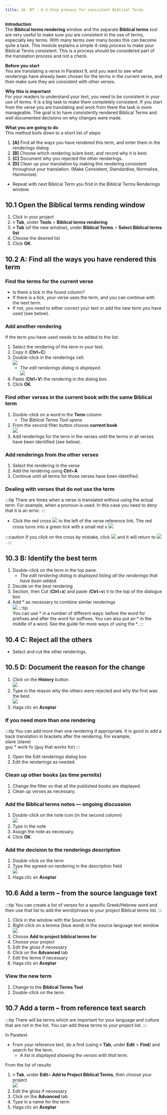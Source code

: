 ```yaml
---
title: 10. BT - A 4-Step process for consistent Biblical Terms
---
```


**Introduction**  
The **Biblical terms rendering** window and the separate **Biblical terms** tool are very useful to make sure you are consistent in the use of terms, especially key terms. With many terms over many books this can become quite a task. This module explains a simple 4-step process to make your Biblical Terms consistent. This is a process should be considered part of the translation process and not a check.

**Before you start**  
You are translating a verse in Paratext 9, and you want to see what renderings have already been chosen for the terms in the current verse, and then make sure they are consistent with other verses.

**Why this is important**  
For your readers to understand your text, you need to be consistent in your use of terms. It is a big task to make them completely consistent. If you start from the verse you are translating and work from there the task is more manageable. The goal is to have consistently rendered Biblical Terms and well documented decisions on why changes were made.

**What you are going to do**  
This method boils down to a short list of steps:
1.  **[A]** Find all the ways you have rendered this term, and enter them in the renderings dialog.
2.  **[B]** Choose which rendering is/are best, and record why it is best.
3.  **[C]** Document why you rejected the other renderings.
4.  **[D]** Clean up your translation by making this rendering consistent throughout your translation. (Make Consistent, Standardise, Normalise, Harmonise).
-  Repeat with next Biblical Term you find in the Biblical Terms Renderings window.

## 10.1 Open the Biblical terms rending window
1.  Click in your project
1.  **≡ Tab**, under **Tools** \> **Biblical terms rendering**
1.  **≡ Tab** (of the new window), under **Biblical Terms** \> **Select Biblical terms list**
1.  Choose the desired list
1.  Click **OK**.  

## 10.2 A: Find all the ways you have rendered this term

### Find the terms for the current verse
-  Is there a tick in the found column?
-  If there is a tick, your verse uses the term, and you can continue with the next term.
-  If not, you need to either correct your text or add the new term you have used (see below).

### Add another rendering
If the term you have used needs to be added to the list:
1.  Select the rendering of the term in your text.
1.  Copy it (**Ctrl**+**C**)
1.  Double-click in the renderings cell.  
   ![](../media/c1b3082c57252d5915b78401317ef216.png)
    - *The edit renderings dialog is displayed*.  
      ![](../media/da1c9a95cc6915cd49918a7a4057de5d.png)
1.  Paste (**Ctrl**+**V**) the rendering in the dialog box.
1.  Click **OK**.

### Find other verses in the current book with the same Biblical term
1.  Double-click on a word in the **Term** column
    -  *The Biblical Terms Tool opens*
1.  From the second filter button choose **current book**  
   ![](../media/da02438eefaf033ca374fea5de6ce726.png)
1.  Add renderings for the term in the verses until the terms in all verses have been identified (see below).

### Add renderings from the other verses
1.  Select the rendering in the verse
1.  Add the rendering using **Ctrl**+**A**
1.  Continue until all terms for those verses have been identified.

### Dealing with verses that do not use the term
:::tip
There are times when a verse is translated without using the actual term. For example, when a pronoun is used. In this case you need to deny that it is an error.
:::
-  Click the red cross ![](../media/d2b0c7085089d46864b055b505a45c4c.png) to the left of the verse reference link. The red cross turns into a green tick with a small red x ![](../media/c0ca01f9c039fbd52e02913fb69657db.png)

:::caution
If you click on the cross by mistake, click ![](../media/c0ca01f9c039fbd52e02913fb69657db.png) and it will return to ![](../media/d2b0c7085089d46864b055b505a45c4c.png).
:::

## 10.3 B: Identify the best term
1.  Double-click on the term in the top pane.
    -  *The edit rendering dialog is displayed listing all the renderings that have been added.*
1.  Decide on the best rendering
1.  Section, then Cut (**Ctrl**+**x**) and paste (**Ctrl**+**v**) it to the top of the dialogue box
1.  Add \* as necessary to combine similar renderings  
   ![](../media/a98f3b28bc8ff39c8c8ccd3cef761661.png) :::tip  
   You can use \* in a number of different ways: before the word for prefixes and after the word for suffixes. You can also put an \* in the middle of a word. See the guide for more ways of using the \*.
:::

## 10.4 C: Reject all the others
-  Select and cut the other renderings.

## 10.5 D: Document the reason for the change
1.  Click on the **History** button  
   ![](../media/fa8bae7f098d4e04b3306f20bd20b13d.png)
1.  Type in the reason why the others were rejected and why the first was the best.  
   ![](../media/753eda8dd1e36871d0bfca14248af8ae.png)
1.  Haga clic en **Aceptar**

### If you need more than one rendering
:::tip
You can add more than one rendering if appropriate. It is good to add a back translation in brackets after the rendering. For example,  
slave (slave)  
guy \* work fo (guy that works for)
:::
1.  Open the Edit renderings dialog box
1.  Edit the renderings as needed.

#####

### Clean up other books (as time permits)
1.  Change the filter so that all the published books are displayed.
1.  Clean up verses as necessary.

### Add the Biblical terms notes — ongoing discussion
1.  Double-click on the note icon (in the second column)  
   ![](../media/51c5e8ecfa218a417cdb76475f728631.png)
1.  Type in the note
1.  Assign the note as necessary.
1.  Click **OK**.

### Add the decision to the renderings description
1.  Double-click on the term
1.  Type the agreed-on rendering in the description field  
   ![](../media/199b1f14909613001806905e8cf854f3.png)
1.  Haga clic en **Aceptar**

#####

## 10.6 Add a term – from the source language text
:::tip
You can create a list of verses for a specific Greek/Hebrew word and then use that list to add the word/phrase to your project Biblical terms list.
:::

1.  Click in the window with the Source text.
1.  Right-click on a lemma (blue word) in the source language text window  
   ![](../media/bd03b2d0b2328be29322a4a84d8cb19f.png)
1.  Choose **Add to project biblical terms for**
1.  Choose your project
1.  Edit the gloss if necessary
1.  Click on the **Advanced** tab
1.  Edit the terms if necessary
1.  Haga clic en **Aceptar**

### View the new term

1.  Change to the **Biblical Terms Tool**
1.  Double-click on the term.

#####

## 10.7 Add a term – from reference text search
:::tip
There will be terms which are important for your language and culture that are not in the list. You can add these terms to your project list.
:::

In Paratext

-  From your reference text, do a find (using **≡ Tab**, under **Edit** \> **Find**) and search for the term.
    - *A list is displayed showing the verses with that term.*

From the list of results

1.  **≡ Tab**, under **Edit**\> **Add to Project Biblical Terms**, then choose your project  
   ![](../media/a46c4e8134d253ebeb6323814d69059f.png)
1.  Edit the gloss if necessary
1.  Click on the **Advanced** tab
1.  Type in a name for the term
1.  Haga clic en **Aceptar**
